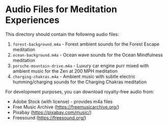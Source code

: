 # Audio Files for Meditation Experiences

This directory should contain the following audio files:

1. `forest-background.m4a` - Forest ambient sounds for the Forest Escape meditation
2. `ocean-background.m4a` - Ocean wave sounds for the Ocean Mindfulness meditation
3. `porsche-mountain-drive.m4a` - Luxury car engine purr mixed with ambient music for the Zen at 200 MPH meditation
4. `charging-chakras.m4a` - Ambient music with subtle electric humming/charging sounds for the Charging Chakras meditation

For development purposes, you can download royalty-free audio from:
- Adobe Stock (with license) - provides m4a files
- Free Music Archive (https://freemusicarchive.org/)
- Pixabay (https://pixabay.com/music/)
- Freesound (https://freesound.org/)


